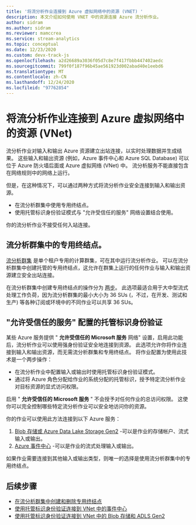 ```yaml
---
title: '将流分析作业连接到 Azure 虚拟网络中的资源 (VNET) '
description: 本文介绍如何使用 VNET 中的资源连接 Azure 流分析作业。
author: sidram
ms.author: sidram
ms.reviewer: mamccrea
ms.service: stream-analytics
ms.topic: conceptual
ms.date: 12/23/2020
ms.custom: devx-track-js
ms.openlocfilehash: a2d26689a3036f05d7c8e7f417fbbb447402aedc
ms.sourcegitcommit: 799f0f187f96b45ae561923d002abad40e1eebd6
ms.translationtype: MT
ms.contentlocale: zh-CN
ms.lasthandoff: 12/24/2020
ms.locfileid: "97762854"
---
```

# <a name="connect-stream-analytics-jobs-to-resources-in-an-azure-virtual-network-vnet"></a>将流分析作业连接到 Azure 虚拟网络中的资源 (VNet) 

流分析作业对输入和输出 Azure 资源建立出站连接，以实时处理数据并生成结果。 这些输入和输出资源 (例如，Azure 事件中心和 Azure SQL Database) 可以位于 Azure 防火墙后面或 Azure 虚拟网络 (VNet) 中。 流分析服务不能直接包含在网络规则中的网络上运行。

但是，在这种情况下，可以通过两种方式将流分析作业安全连接到输入和输出资源。
* 在流分析群集中使用专用终结点。
* 使用托管标识身份验证模式与 "允许受信任的服务" 网络设置结合使用。

你的流分析作业不接受任何入站连接。

## <a name="private-endpoints-in-stream-analytics-clusters"></a>流分析群集中的专用终结点。
[流分析群集](https://docs.microsoft.com/azure/stream-analytics/cluster-overview) 是单个租户专用的计算群集，可在其中运行流分析作业。 可以在流分析群集中创建托管的专用终结点，这允许在群集上运行的任何作业与输入和输出资源建立安全出站连接。

在流分析群集中创建专用终结点的操作分为 [两步](https://docs.microsoft.com/azure/stream-analytics/private-endpoints)。 此选项最适合用于大中型流式处理工作负荷，因为流分析群集的最小大小为 36 SUs (，不过，在开发、测试和生产) 等各种订阅或环境中的不同作业可以共享 36 SUs。

## <a name="managed-identity-authentication-with-allow-trusted-services-configuration"></a>"允许受信任的服务" 配置的托管标识身份验证
某些 Azure 服务提供 " **允许受信任的 Microsoft 服务** 网络" 设置，启用此功能后，流分析作业可以使用强身份验证安全地连接到资源。 此选项允许你将作业连接到输入和输出资源，而无需流分析群集和专用终结点。 将作业配置为使用此技术是一个两步操作：
* 在流分析作业中配置输入或输出时使用托管标识身份验证模式。
* 通过将 Azure 角色分配给作业的系统分配的托管标识，授予特定流分析作业对目标资源的显式访问权限。 

启用 " **允许受信任的 Microsoft 服务** " 不会授予对任何作业的总访问权限。 这使你可以完全控制哪些特定流分析作业可以安全地访问你的资源。 

你的作业可以使用此方法连接到以下 Azure 服务：
1. [Blob 存储或 Azure Data Lake Storage Gen2](https://docs.microsoft.com/azure/stream-analytics/blob-output-managed-identity) -可以是作业的存储帐户、流式输入或输出。
2. [Azure 事件中心](https://docs.microsoft.com/azure/stream-analytics/event-hubs-managed-identity) -可以是作业的流式处理输入或输出。

如果作业需要连接到其他输入或输出类型，则唯一的选择是使用流分析群集中的专用终结点。

## <a name="next-steps"></a>后续步骤

* [在流分析群集中创建和删除专用终结点](https://docs.microsoft.com/azure/stream-analytics/private-endpoints)
* [使用托管标识身份验证连接到 VNet 中的事件中心](https://docs.microsoft.com/azure/stream-analytics/event-hubs-managed-identity)
* [使用托管标识身份验证连接到 VNet 中的 Blob 存储和 ADLS Gen2](https://docs.microsoft.com/azure/stream-analytics/blob-output-managed-identity)
